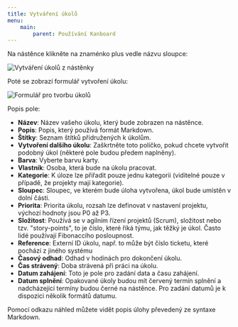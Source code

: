 ```yaml
---
title: Vytváření úkolů
menu:
    main:
        parent: Používání Kanboard
---
```


Na nástěnce klikněte na znaménko plus vedle názvu sloupce:

![Vytváření úkolů z nástěnky](/images/v1/task-creation-board.png)

Poté se zobrazí formulář vytvoření úkolu:

![Formulář pro tvorbu úkolů](/images/v1/task-creation-form.png)

Popis pole:

- **Název**: Název vašeho úkolu, který bude zobrazen na nástěnce.
- **Popis**: Popis, který používá formát Markdown.
- **Štítky**: Seznam štítků přidružených k úkolům.
- **Vytvoření dalšího úkolu**: Zaškrtněte toto políčko, pokud chcete vytvořit podobný úkol (některé pole budou předem naplněny).
- **Barva**: Vyberte barvu karty.
- **Vlastník**: Osoba, která bude na úkolu pracovat.
- **Kategorie**: K úloze lze přiřadit pouze jednu kategorii (viditelné pouze v případě, že projekty mají kategorie).
- **Sloupec**: Sloupec, ve kterém bude úloha vytvořena, úkol bude umístěn v dolní části.
- **Priorita**: Priorita úkolu, rozsah lze definovat v nastavení projektu, výchozí hodnoty jsou P0 až P3.
- **Složitost**: Používá se v agilním řízení projektů (Scrum), složitost nebo tzv. "story-points", to je číslo, které říká týmu, jak těžký je úkol. Často lidé používají Fibonacciho posloupnost.
- **Reference**: Externí ID úkolu, např. to může být číslo ticketu, které pochází z jiného systému
- **Časový odhad**: Odhad v hodinách pro dokončení úkolu.
- **Čas strávený**: Doba strávená při práci na úkolu.
- **Datum zahájení**: Toto je pole pro zadání data a času zahájení.
- **Datum splnění**: Opakované úkoly budou mít červený termín splnění a nadcházející termíny budou černé na nástěnce. Pro zadání datumů je k dispozici několik formátů datumu.

Pomocí odkazu náhled můžete vidět popis úlohy převedený ze syntaxe Markdown.